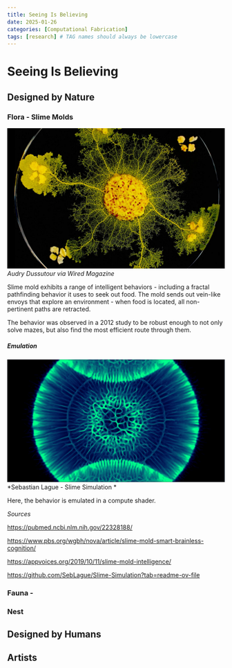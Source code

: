 ```yaml
---
title: Seeing Is Believing
date: 2025-01-26
categories: [Computational Fabrication]
tags: [research] # TAG names should always be lowercase
---
```

# Seeing Is Believing

## Designed by Nature

### Flora - Slime Molds

![Audry Dussutour via Wired Magazine](../assets/img/compfab/slimemold.png)
*Audry Dussutour via Wired Magazine*

Slime mold exhibits a range of intelligent behaviors - including a fractal pathfinding behavior it uses to seek out food. The mold sends out vein-like envoys that explore an environment - when food is located, all non-pertinent paths are retracted.

The behavior was observed in a 2012 study to be robust enough to not only solve mazes, but also find the most efficient route through them.


##### Emulation
![Sebastian Lague Slime Sim ](../assets/img/compfab/slimesim-sebastian.PNG)
*Sebastian Lague - Slime Simulation * 

Here, the behavior is emulated in a compute shader.

*Sources*

https://pubmed.ncbi.nlm.nih.gov/22328188/

https://www.pbs.org/wgbh/nova/article/slime-mold-smart-brainless-cognition/

https://appvoices.org/2019/10/11/slime-mold-intelligence/

https://github.com/SebLague/Slime-Simulation?tab=readme-ov-file

### Fauna - 

### Nest

## Designed by Humans

## Artists

